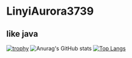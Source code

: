 # LinyiAurora3739
## like java
[![trophy](https://github-profile-trophy.vercel.app/?username=linyiaurora3739)](https://github.com/ryo-ma/github-profile-trophy)
![Anurag's GitHub stats](https://github-readme-stats.vercel.app/api?username=linyiaurora3739&show_icons=true&theme=gruvbox)
[![Top Langs](https://github-readme-stats.vercel.app/api/top-langs/?username=linyiaurora3739&layout=compact)](https://github.com/anuraghazra/github-readme-stats)
